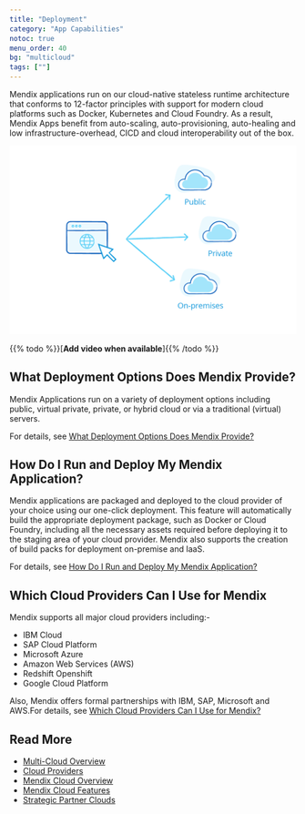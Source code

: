 ```yaml
---
title: "Deployment"
category: "App Capabilities"
notoc: true
menu_order: 40
bg: "multicloud"
tags: [""]
---
```


Mendix applications run on our cloud-native stateless runtime architecture that conforms to 12-factor principles with support for modern cloud platforms such as Docker, Kubernetes and Cloud Foundry. As a result, Mendix Apps benefit from auto-scaling, auto-provisioning, auto-healing and low infrastructure-overhead, CICD and cloud interoperability out of the box.

![](attachments/multi-cloud.png)

{{% todo %}}[**Add video when available**]{{% /todo %}}

## What Deployment Options Does Mendix Provide?

Mendix Applications run on a variety of deployment options including public, virtual private, private, or hybrid cloud or via a traditional (virtual) servers. 

For details, see [What Deployment Options Does Mendix Provide?](multi-cloud-overview#deployment-options)

## How Do I Run and Deploy My Mendix Application?

Mendix applications are packaged and deployed to the cloud provider of your choice using our one-click deployment. This feature will automatically build the appropriate deployment package, such as Docker or Cloud Foundry, including all the necessary assets required before deploying it to the staging area of your cloud provider. Mendix also supports the creation of build packs for deployment on-premise and IaaS.

For details, see [How Do I Run and Deploy My Mendix Application?](multi-cloud-overview#run-deploy)

## Which Cloud Providers Can I Use for Mendix

Mendix supports all major cloud providers including:-

* IBM Cloud 
* SAP Cloud Platform 
* Microsoft Azure
* Amazon Web Services (AWS)
* Redshift Openshift
* Google Cloud Platform

Also, Mendix offers formal partnerships with IBM, SAP, Microsoft and AWS.For details, see [Which Cloud Providers Can I Use for Mendix?](cloud-providers#which-cloud)

## Read More

* [Multi-Cloud Overview](multi-cloud-overview)
* [Cloud Providers](cloud-providers)
* [Mendix Cloud Overview](mendix-cloud-overview)
* [Mendix Cloud Features](mendix-cloud-features)
* [Strategic Partner Clouds](strategic-partner-cloud)
